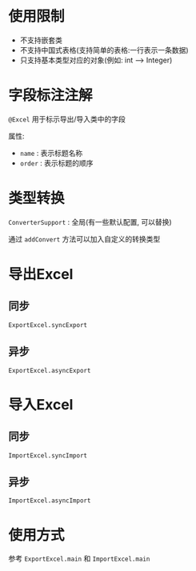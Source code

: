 # 使用限制
- 不支持嵌套类
- 不支持中国式表格(支持简单的表格:一行表示一条数据)
- 只支持基本类型对应的对象(例如: int --> Integer)

# 字段标注注解
`@Excel` 用于标示导出/导入类中的字段

属性:

- `name` : 表示标题名称
- `order` : 表示标题的顺序

# 类型转换
`ConverterSupport` : 全局(有一些默认配置, 可以替换)

通过 `addConvert` 方法可以加入自定义的转换类型 
# 导出Excel
## 同步
`ExportExcel.syncExport`
## 异步
`ExportExcel.asyncExport`
# 导入Excel

## 同步
`ImportExcel.syncImport`
## 异步
`ImportExcel.asyncImport`
# 使用方式
参考 `ExportExcel.main` 和 `ImportExcel.main`